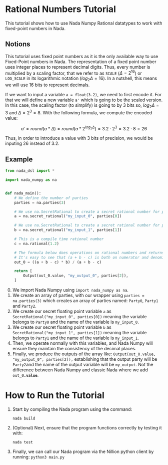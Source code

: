# Rational Numbers Tutorial

This tutorial shows how to use Nada Numpy Rational datatypes to work with fixed-point numbers in Nada.

## Notions

This tutorial uses fixed point numbers as it is the only available way to use Fixed-Point numbers in Nada. The representation of a fixed point number uses integer places to represent decimal digits. Thus, every number is multiplied by a scaling factor, that we refer to as `SCALE` ($\Delta = 2^{16}$) or `LOG_SCALE` in its logarithmic notation ($log_2\Delta = 16$). In a nutshell, this means we will use 16 bits to represent decimals. 

If we want to input a variable `a = float(3.2)`, we need to first encode it. For that we will define a new variable `a'` which is going to be the scaled version. In this case, the scaling factor (to simplify) is going to by 3 bits so, $log_2\Delta = 3$ and $\Delta = 2^3 = 8$. With the following formula, we compute the encoded value:

$$ a' = round(a * \Delta) = round(a * 2^{log_2\Delta}) = 3.2 \cdot 2^3 = 3.2 \cdot 8 = 26 $$

Thus, in order to introduce a value with 3 bits of precision, we would be inputing 26 instead of 3.2.



## Example 

```python
from nada_dsl import *

import nada_numpy as na


def nada_main():
    # We define the number of parties
    parties = na.parties(3)

    # We use na.SecretRational to create a secret rational number for party 0
    a = na.secret_rational("my_input_0", parties[0])

    # We use na.SecretRational to create a secret rational number for party 1
    b = na.secret_rational("my_input_1", parties[1])

    # This is a compile time rational number
    c = na.rational(1.2)

    # The formula below does operations on rational numbers and returns a rational number
    # It's easy to see that (a + b - c) is both on numerator and denominator, so the end result is b
    out_0 = ((a + b - c) * b) / (a + b - c)

    return [
        Output(out_0.value, "my_output_0", parties[2]),
    ]
```

0. We import Nada Numpy using `import nada_numpy as na`.
1. We create an array of parties, with our wrapper using `parties = na.parties(3)` which creates an array of parties named: `Party0`, `Party1` and `Party2`.
2. We create our secret floating point variable `a` as `SecretRational("my_input_0", parties[0])` meaning the variable belongs to `Party0` and the name of the variable is `my_input_0`.
3. We create our secret floating point variable `b` as `SecretRational("my_input_1", parties[1])` meaning the variable belongs to `Party1` and the name of the variable is `my_input_1`.
4. Then, we operate normally with this variables, and Nada Numpy will ensure they maintain the consistency of the decimal places.
5. Finally, we produce the outputs of the array like:  `Output(out_0.value, "my_output_0", parties[2]),` establishing that the output party will be `Party2`and the name of the output variable will be `my_output`. Not the difference between Nada Numpy and classic Nada where we add `out_0`**`.value`**.

# How to Run the Tutorial

1. Start by compiling the Nada program using the command:
   ```
   nada build
   ```

2. (Optional) Next, ensure that the program functions correctly by testing it with:
   ```
   nada test
   ```
3. Finally, we can call our Nada program via the Nillion python client by running: `python3 main.py`
